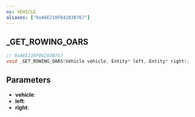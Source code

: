 ```yaml
---
ns: VEHICLE
aliases: ["0xA6E210FB4283B767"]
---
```

## _GET_ROWING_OARS

```c
// 0xA6E210FB4283B767
void _GET_ROWING_OARS(Vehicle vehicle, Entity* left, Entity* right);
```

## Parameters
* **vehicle**:
* **left**:
* **right**:
